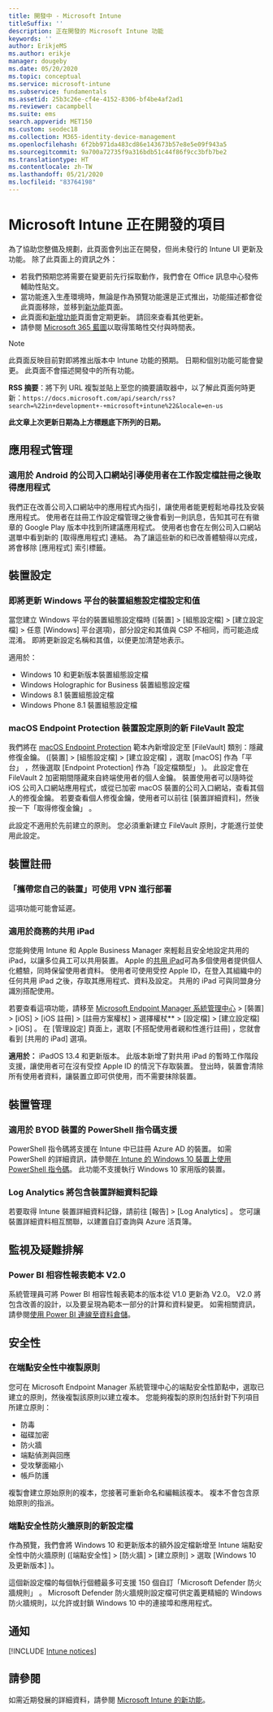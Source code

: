 ```yaml
---
title: 開發中 - Microsoft Intune
titleSuffix: ''
description: 正在開發的 Microsoft Intune 功能
keywords: ''
author: ErikjeMS
ms.author: erikje
manager: dougeby
ms.date: 05/20/2020
ms.topic: conceptual
ms.service: microsoft-intune
ms.subservice: fundamentals
ms.assetid: 25b3c26e-cf4e-4152-8306-bf4be4af2ad1
ms.reviewer: cacampbell
ms.suite: ems
search.appverid: MET150
ms.custom: seodec18
ms.collection: M365-identity-device-management
ms.openlocfilehash: 6f2bb971da483cd86e143673b57e8e5e09f943a5
ms.sourcegitcommit: 9a700a72735f9a316bdb51c44f86f9cc3bfb7be2
ms.translationtype: HT
ms.contentlocale: zh-TW
ms.lasthandoff: 05/21/2020
ms.locfileid: "83764198"
---
```

# <a name="in-development-for-microsoft-intune"></a>Microsoft Intune 正在開發的項目

為了協助您整備及規劃，此頁面會列出正在開發，但尚未發行的 Intune UI 更新及功能。 除了此頁面上的資訊之外： 

- 若我們預期您將需要在變更前先行採取動作，我們會在 Office 訊息中心發佈輔助性貼文。
- 當功能進入生產環境時，無論是作為預覽功能還是正式推出，功能描述都會從此頁面移除，並移到[新功能](whats-new.md)頁面。
- 此頁面和[新增功能](whats-new.md)頁面會定期更新。 請回來查看其他更新。
- 請參閱 [Microsoft 365 藍圖](https://www.microsoft.com/microsoft-365/roadmap?rtc=2&filters=EMS)以取得策略性交付與時間表。

> [!NOTE]
> 此頁面反映目前對即將推出版本中 Intune 功能的預期。 日期和個別功能可能會變更。 此頁面不會描述開發中的所有功能。

**RSS 摘要**：將下列 URL 複製並貼上至您的摘要讀取器中，以了解此頁面何時更新：`https://docs.microsoft.com/api/search/rss?search=%22in+development+-+microsoft+intune%22&locale=en-us`

**此文章上次更新日期為上方標題底下所列的日期。**

<!--
## What's coming to Intune in the Azure portal 
## What's coming to Intune apps
## Notices
-->

<!-- Common categories:  
## App management
## Device configuration
## Device enrollment
## Device management
## Intune apps
## Monitor and troubleshoot
## Role-based access control
## Security

-->
 
<!-- ***********************************************-->
## <a name="app-management"></a>應用程式管理

### <a name="company-portal-for-android-will-guide-users-to-get-apps-after-work-profile-enrollment----6103999----"></a>適用於 Android 的公司入口網站引導使用者在工作設定檔註冊之後取得應用程式 <!-- 6103999  -->
我們正在改善公司入口網站中的應用程式內指引，讓使用者能更輕鬆地尋找及安裝應用程式。  使用者在註冊工作設定檔管理之後會看到一則訊息，告知其可在有徽章的 Google Play 版本中找到所建議應用程式。 使用者也會在左側公司入口網站選單中看到新的 [取得應用程式]  連結。 為了讓這些新的和已改善體驗得以完成，將會移除 [應用程式]  索引標籤。 

<!-- ***********************************************-->
## <a name="device-configuration"></a>裝置設定

### <a name="device-configuration-profile-settings-and-values-will-be-updated-for-windows-platforms---4091122---"></a>即將更新 Windows 平台的裝置組態設定檔設定和值<!-- 4091122 -->
當您建立 Windows 平台的裝置組態設定檔時 ([裝置]   > [組態設定檔]   > [建立設定檔]  > 任意 [Windows]  平台選項)，部分設定和其值與 CSP 不相同，而可能造成混淆。 即將更新設定名稱和其值，以便更加清楚地表示。

適用於：

- Windows 10 和更新版本裝置組態設定檔
- Windows Holographic for Business 裝置組態設定檔
- Windows 8.1 裝置組態設定檔
- Windows Phone 8.1 裝置組態設定檔

### <a name="new-filevault-setting-for-macos-endpoint-protection-device-configuration-policy---5459801-----"></a>macOS Endpoint Protection 裝置設定原則的新 FileVault 設定<!-- 5459801   -->
我們將在 [macOS Endpoint Protection](../protect/endpoint-protection-macos.md) 範本內新增設定至 [FileVault] 類別：隱藏修復金鑰。 ([裝置]   > [組態設定檔]   > [建立設定檔]  ，選取 [macOS]  作為「平台」  ，然後選取 [Endpoint Protection]  作為「設定檔類型」  )。 此設定會在 FileVault 2 加密期間隱藏來自終端使用者的個人金鑰。 裝置使用者可以隨時從 iOS 公司入口網站應用程式，或從已加密 macOS 裝置的公司入口網站，查看其個人的修復金鑰。 若要查看個人修復金鑰，使用者可以前往 [裝置詳細資料]，然後按一下「取得修復金鑰」  。

此設定不適用於先前建立的原則。 您必須重新建立 FileVault 原則，才能進行並使用此設定。 


<!-- ***********************************************-->
## <a name="device-enrollment"></a>裝置註冊

### <a name="bring-your-own-devices-can-use-vpn-to-deploy--5015344---"></a>「攜帶您自己的裝置」可使用 VPN 進行部署<!--5015344 -->
這項功能可能會延遲。

### <a name="shared-ipads-for-business--6367326---"></a>適用於商務的共用 iPad<!--6367326 -->
您能夠使用 Intune 和 Apple Business Manager 來輕鬆且安全地設定共用的 iPad，以讓多位員工可以共用裝置。 Apple 的[共用 iPad](https://developer.apple.com/education/shared-ipad/)可為多個使用者提供個人化體驗，同時保留使用者資料。 使用者可使用受控 Apple ID，在登入其組織中的任何共用 iPad 之後，存取其應用程式、資料及設定。 共用的 iPad 可與同盟身分識別搭配使用。

若要查看這項功能，請移至 [Microsoft Endpoint Manager 系統管理中心](https://go.microsoft.com/fwlink/?linkid=2109431) > [裝置]   > [iOS]   > [iOS 註冊]   > [註冊方案權杖]  > 選擇權杖** > [設定檔]   > [建立設定檔]   > [iOS]  。 在 [管理設定]  頁面上，選取 [不搭配使用者親和性進行註冊]  ，您就會看到 [共用的 iPad]  選項。

**適用於：** iPadOS 13.4 和更新版本。 此版本新增了對共用 iPad 的暫時工作階段支援，讓使用者可在沒有受控 Apple ID 的情況下存取裝置。 登出時，裝置會清除所有使用者資料，讓裝置立即可供使用，而不需要抹除裝置。 

<!-- ***********************************************-->
## <a name="device-management"></a>裝置管理

### <a name="powershell-scripts-support-for-byod-devices---1862833----"></a>適用於 BYOD 裝置的 PowerShell 指令碼支援<!-- 1862833  -->
PowerShell 指令碼將支援在 Intune 中已註冊 Azure AD 的裝置。 如需 PowerShell 的詳細資訊，請參閱[在 Intune 的 Windows 10 裝置上使用 PowerShell 指令碼](../apps/intune-management-extension.md)。 此功能不支援執行 Windows 10 家用版的裝置。

### <a name="log-analytics-will-include-device-details-log--6014987----"></a>Log Analytics 將包含裝置詳細資料記錄<!--6014987  -->
若要取得 Intune 裝置詳細資料記錄，請前往 [報告]   > [Log Analytics]  。 您可讓裝置詳細資料相互關聯，以建置自訂查詢與 Azure 活頁簿。


<!-- ***********************************************-->
<!--## Intune apps-->
 

<!-- vvvvvvvvvvvvvvvvvvvvvv -->
## <a name="monitor-and-troubleshoot"></a>監視及疑難排解

### <a name="power-bi-compliance-report-template-v20---636958----"></a>Power BI 相容性報表範本 V2.0<!-- 636958  -->
系統管理員可將 Power BI 相容性報表範本的版本從 V1.0 更新為 V2.0。 V2.0 將包含改善的設計，以及要呈現為範本一部分的計算和資料變更。 如需相關資訊，請參閱[使用 Power BI 連線至資料倉儲](../developer/reports-proc-get-a-link-powerbi.md)。

<!-- ***********************************************-->
<!--
## Role-based access control
-->

<!-- ***********************************************-->
## <a name="security"></a>安全性


### <a name="duplicate-your-policies-in-endpoint-security---5892558-----"></a>在端點安全性中複製原則<!-- 5892558   -->
您可在 Microsoft Endpoint Manager 系統管理中心的端點安全性節點中，選取已建立的原則，然後複製該原則以建立複本。  您能夠複製的原則包括針對下列項目所建立原則： 

- 防毒
- 磁碟加密
- 防火牆
- 端點偵測與回應
- 受攻擊面縮小
- 帳戶防護

複製會建立原始原則的複本，您接著可重新命名和編輯該複本。 複本不會包含原始原則的指派。

### <a name="new-profile-for-endpoint-security-firewall-policy---5653324-----"></a>端點安全性防火牆原則的新設定檔<!-- 5653324   -->
作為預覽，我們會將 Windows 10 和更新版本的額外設定檔新增至 Intune 端點安全性中防火牆原則 ([端點安全性]   > [防火牆]   > [建立原則]  > 選取 [Windows 10 及更新版本]  )。 

這個新設定檔的每個執行個體最多可支援 150 個自訂「Microsoft Defender 防火牆規則」  。 Microsoft Defender 防火牆規則設定檔可供定義更精細的 Windows 防火牆規則，以允許或封鎖 Windows 10 中的連接埠和應用程式。

<!-- ***********************************************-->
## <a name="notices"></a>通知

[!INCLUDE [Intune notices](../includes/intune-notices.md)]

## <a name="see-also"></a>請參閱

如需近期發展的詳細資料，請參閱 [Microsoft Intune 的新功能](whats-new.md)。



